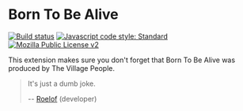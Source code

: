 # Born To Be Alive

[![Build status][shield-build]][link-build]
[![Javascript code style: Standard][shield-js]][link-js]
[![Mozilla Public License v2][shield-license]][link-license]

This extension makes sure you don't forget that Born To Be Alive was produced by The Village People.

> It's just a dumb joke.
>
> -- [Roelof][1] (developer)

[1]: https://github.com/roelofr/

<!-- Badges -->
[shield-build]: https://img.shields.io/travis/com/roelofr/born-to-be-alive.svg
[link-build]: https://travis-ci.com/roelofr/born-to-be-alive

[shield-js]: https://img.shields.io/badge/js%20code%20style-standard-brightgreen.svg
[link-js]: https://standardjs.com/

[shield-license]: https://img.shields.io/github/license/roelofr/born-to-be-alive.svg
[link-license]: LICENSE.md
